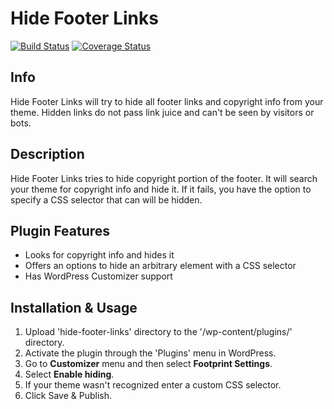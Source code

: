 # Hide Footer Links

[![Build Status](https://travis-ci.org/niteoweb/Hide-Footer-Links.svg?branch=master)](https://travis-ci.org/niteoweb/Hide-Footer-Links)
[![Coverage Status](https://coveralls.io/repos/github/niteoweb/Hide-Footer-Links/badge.svg)](https://coveralls.io/github/niteoweb/Hide-Footer-Links)
## Info

Hide Footer Links will try to hide all footer links and copyright info from
your theme. Hidden links do not pass link juice and can't be seen by
visitors or bots.

## Description

Hide Footer Links tries to hide copyright portion of the footer. It will search
your theme for copyright info and hide it. If it fails, you have the option
to specify a CSS selector that can will be hidden.

## Plugin Features
* Looks for copyright info and hides it
* Offers an options to hide an arbitrary element with a CSS selector
* Has WordPress Customizer support

## Installation & Usage

1. Upload 'hide-footer-links' directory to the '/wp-content/plugins/' directory.
2. Activate the plugin through the 'Plugins' menu in WordPress.
3. Go to **Customizer** menu and then select **Footprint Settings**.
4. Select **Enable hiding**.
5. If your theme wasn't recognized enter a custom CSS selector.
6. Click Save & Publish.

